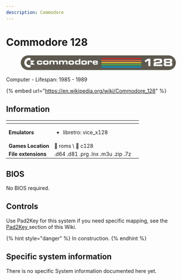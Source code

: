 ```yaml
---
description: Commodore
---
```


# Commodore 128

<figure><img src="https://raw.githubusercontent.com/fabricecaruso/es-theme-carbon/52ff37c9e265587d006945a2ba695b5a962b3a3d/art/logos/c128.svg" alt=""><figcaption></figcaption></figure>

Computer - Lifespan: 1985 - 1989

{% embed url="https://en.wikipedia.org/wiki/Commodore_128" %}

## Information

<table data-header-hidden><thead><tr><th></th><th></th><th data-hidden></th></tr></thead><tbody><tr><td><strong>Emulators</strong></td><td><ul><li>libretro: vice_x128</li></ul></td><td></td></tr><tr><td><strong>Games Location</strong></td><td><span data-gb-custom-inline data-tag="emoji" data-code="1f4c1">📁</span> roms \ <span data-gb-custom-inline data-tag="emoji" data-code="1f4c2">📂</span> c128</td><td></td></tr><tr><td><strong>File extensions</strong></td><td>.d64 .d81 .prg .lnx .m3u .zip .7z</td><td></td></tr></tbody></table>

## BIOS

No BIOS required.

## Controls

Use Pad2Key for this system if you need specific mapping, see the [Pad2Key ](../../../../controllers/pad2key.md)section of this Wiki.

{% hint style="danger" %}
In construction.
{% endhint %}

## Specific system information

There is no specific System information documented here yet.
